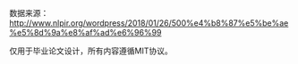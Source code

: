 数据来源：http://www.nlpir.org/wordpress/2018/01/26/500%e4%b8%87%e5%be%ae%e5%8d%9a%e8%af%ad%e6%96%99


仅用于毕业论文设计，所有内容遵循MIT协议。
